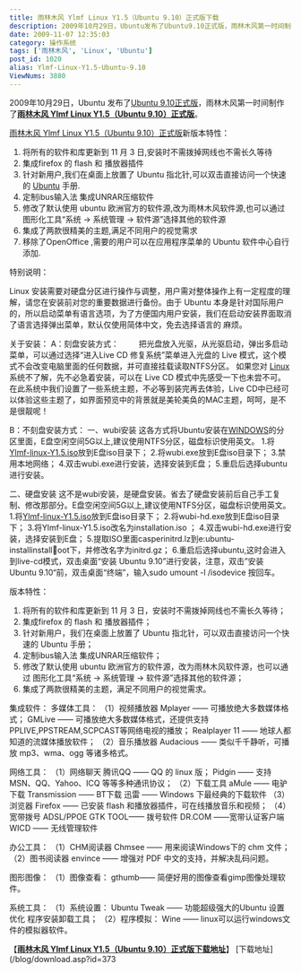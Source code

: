 ```yaml
---
title: 雨林木风 Ylmf Linux Y1.5（Ubuntu 9.10）正式版下载
description: 2009年10月29日，Ubuntu发布了Ubuntu9.10正式版，雨林木风第一时间制作了雨林木风YlmfLinuxY1.5（Ubuntu9.10）正式版。雨林木风YlmfLinuxY1.5（Ubuntu9.10）正式版新版本特性：……
date: 2009-11-07 12:35:03
category: 操作系统
tags: ['雨林木风', 'Linux', 'Ubuntu']
post_id: 1020
alias: Ylmf-Linux-Y1.5-Ubuntu-9.10
ViewNums: 3880
---
```


2009年10月29日，Ubuntu 发布了[Ubuntu 9.10正式版](/blog/ubuntu-910-final)，雨林木风第一时间制作了[**雨林木风 Ylmf Linux Y1.5（Ubuntu 9.10）正式版**](/blog/ylmf-linux-y15-ubuntu-910)。

[雨林木风 Ylmf Linux Y1.5（Ubuntu 9.10）正式版](/blog/ylmf-linux-y15-ubuntu-910)新版本特性：

1. 将所有的软件和库更新到 11 月 3 日,安装时不需拨掉网线也不需长久等待
2. 集成firefox 的 flash 和 播放器插件
3. 针对新用户,我们在桌面上放置了 Ubuntu 指北针,可以双击直接访问一个快速的 [Ubuntu](/tags/Ubuntu) 手册.
4. 定制ibus输入法 集成UNRAR压缩软件
5. 修改了默认使用 ubuntu 欧洲官方的软件源,改为雨林木风软件源,也可以通过  图形化工具“系统 -> 系统管理 -> 软件源”选择其他的软件源
6. 集成了两款很精美的主题,满足不同用户的视觉需求
7. 移除了OpenOffice ,需要的用户可以在应用程序菜单的 Ubuntu 软件中心自行添加.

特别说明：

Linux 安装需要对硬盘分区进行操作与调整，用户需对整体操作上有一定程度的理解，请您在安装前对您的重要数据进行备份。由于 Ubuntu 本身是针对国际用户的，所以启动菜单有语言选项，为了方便国内用户安装，我们在启动安装界面取消了语言选择弹出菜单，默认仅使用简体中文，免去选择语言的 麻烦。

关于安装：
A：刻盘安装方式：
        把光盘放入光驱，从光驱启动，弹出多启动菜单，可以通过选择“进入Live CD 修复系统”菜单进入光盘的 Live 模式，这个模式不会改变电脑里面的任何数据，并可直接挂载读取NTFS分区。 如果您对 [Linux](/tags/Linux) 系统不了解，先不必急着安装，可以在 Live CD 模式中先感受一下也未尝不可。在此系统中我们设置了一些系统主题，不必等到装完再去体验，Live CD中已经可以体验这些主题了，如界面预览中的背景就是美轮美奂的MAC主题，呵呵，是不是很靓呢！

B：不刻盘安装方式：
一、wubi安装
这各方式将Ubuntu安装在[WINDOWS](/blog/deepin-litexp-windows-xp-sp3-v62)的分区里面，E盘空闲空间5G以上,建议使用NTFS分区，磁盘标识使用英文。
1.将[Ylmf-linux-Y1.5.iso](/blog/ylmf-linux-y15-ubuntu-910)放到E盘iso目录下；
2.将wubi.exe放到E盘iso目录下；
3.禁用本地网络；
4.双击wubi.exe进行安装，选择安装到E盘；
5.重启后选择ubuntu进行安装。

二、硬盘安装
这不是wubi安装，是硬盘安装。省去了硬盘安装前后自己手工复制、修改那部分。E盘空闲空间5G以上,建议使用NTFS分区，磁盘标识使用英文。
1.将[Ylmf-linux-Y1.5.iso](/blog/ylmf-linux-y15-ubuntu-910)放到E盘iso目录下；
2.将wubi-hd.exe放到E盘iso目录下；
3.将Ylmf-linux-Y1.5.iso改名为installation.iso ；
4.双击wubi-hd.exe进行安装，选择安装到E盘；
5.提取ISO里面casperinitrd.lz到e:ubuntu-installinstalloot下，并修改名字为initrd.gz；
6.重启后选择ubuntu,这时会进入到live-cd模式，双击桌面“安装 Ubuntu 9.10”进行安装，注意，双击”安装 Ubuntu 9.10“前，双击桌面“终端”，输入sudo umount -l /isodevice 按回车。

版本特性：

1. 将所有的软件和库更新到 11 月 3 日，安装时不需拨掉网线也不需长久等待；
2. 集成firefox 的 flash 和 播放器插件；
3. 针对新用户，我们在桌面上放置了 Ubuntu 指北针，可以双击直接访问一个快速的 Ubuntu 手册；
4. 定制ibus输入法 集成UNRAR压缩软件；
5. 修改了默认使用 ubuntu 欧洲官方的软件源，改为雨林木风软件源，也可以通过 图形化工具“系统 -> 系统管理 -> 软件源”选择其他的软件源；
6. 集成了两款很精美的主题，满足不同用户的视觉需求。

集成软件：
多媒体工具：
（1）视频播放器
Mplayer —— 可播放绝大多数媒体格式；
GMLive —— 可播放绝大多数媒体格式，还提供支持PPLIVE,PPSTREAM,SCPCAST等网络电视的播放；
Realplayer 11 —— 地球人都知道的流媒体播放软件；
（2）音乐播放器
Audacious —— 类似千千静听，可播放 mp3、wma、ogg 等诸多格式。

网络工具：
（1）网络聊天
腾讯QQ —— QQ 的 linux 版；
Pidgin —— 支持 MSN、QQ、Yahoo、ICQ 等等多种通讯协议；
（2）下载工具 aMule —— 电驴下载
Transmission —— BT下载
迅雷 —— Windows 下最经典的下载软件
（3）浏览器
Firefox —— 已安装 flash 和播放器插件，可在线播放音乐和视频；
（4）宽带拨号
ADSL/PPOE GTK TOOL—— 拨号软件
DR.COM ——宽带认证客户端
WICD —— 无线管理软件

办公工具：
（1）CHM阅读器
Chmsee —— 用来阅读Windows下的 chm 文件；
（2）图书阅读器
envince —— 增强对 PDF 中文的支持，并解决乱码问题。

图形图像：
（1）图像查看：
gthumb—— 简便好用的图像查看gimp图像处理软件。

系统工具：
（1）系统设置：
Ubuntu Tweak —— 功能超级强大的Ubuntu 设置 优化 程序安装卸载工具；
（2）程序模拟：
Wine —— linux可以运行windows文件的模拟器软件。

【[**雨林木风 Ylmf Linux Y1.5（Ubuntu 9.10）正式版下载地址**](/blog/ylmf-linux-y15-ubuntu-910)】
[下载地址](/blog/download.asp?id=373

